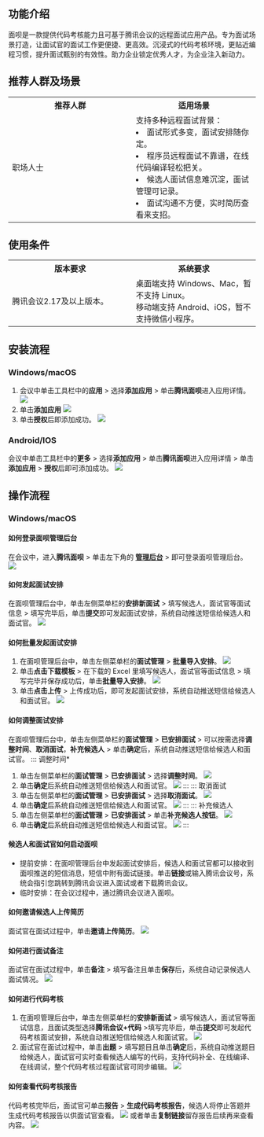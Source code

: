 ## 功能介绍
面呗是一款提供代码考核能力且可基于腾讯会议的远程面试应用产品。专为面试场景打造，让面试官的面试工作更便捷、更高效。沉浸式的代码考核环境，更贴近编程习惯，提升面试甄别的有效性。助力企业锁定优秀人才，为企业注入新动力。

## 推荐人群及场景
<table>
   <tr>
      <th width="50%" >推荐人群</td>
      <th width="50%" >适用场景</td>
   </tr>
   <tr>
      <td>职场人士</td>
      <td>支持多种远程面试背景：<br>
<li>面试形式多变，面试安排随你定。<br>
<li>程序员远程面试不靠谱，在线代码编译轻松把关。<br>
<li>候选人面试信息难沉淀，面试管理可记录。<br>
<li>面试沟通不方便，实时简历查看来支招。</td>
   </tr>
</table>



## 使用条件
<table>
   <tr>
      <th width="50%" >版本要求</td>
      <th width="50%" >系统要求</td>
   </tr>
   <tr>
      <td>腾讯会议2.17及以上版本。</td>
      <td>桌面端支持 Windows、Mac，暂不支持 Linux。<br>
移动端支持 Android、iOS，暂不支持微信小程序。</td>
   </tr>
</table>


## 安装流程
### Windows/macOS
1. 会议中单击工具栏中的**应用** > 选择**添加应用** > 单击**腾讯面呗**进入应用详情。
![](https://qcloudimg.tencent-cloud.cn/raw/e1f7d735250d7ab0fc9e4706d318b9a5.png)
2. 单击**添加应用**
![](https://qcloudimg.tencent-cloud.cn/raw/7f0f16f6ea9c9ae208c85c544a0f6a62.png)
3. 单击**授权**后即添加成功。
![](https://qcloudimg.tencent-cloud.cn/raw/568c91bb24c65978a64181c4a98a2497.png)

### Android/IOS
会议中单击工具栏中的**更多** > 选择**添加应用** > 单击**腾讯面呗**进入应用详情 > 单击**添加应用** > **授权**后即可添加成功。
![](https://qcloudimg.tencent-cloud.cn/raw/6f5c30e5d9e1dd257ccdc4d307c03d57.png)

## 操作流程
### Windows/macOS
#### 如何登录面呗管理后台
在会议中，进入**腾讯面呗** > 单击左下角的 **[管理后台](https://vi-meeting.ihr.tencent-cloud.com)** > 即可登录面呗管理后台。
![](https://qcloudimg.tencent-cloud.cn/raw/08c1bca55da42082ef1483e05a154d18.png)

#### 如何发起面试安排
在面呗管理后台中，单击左侧菜单栏的**安排新面试** > 填写候选人，面试官等面试信息 > 填写完毕后，单击**提交**即可发起面试安排，系统自动推送短信给候选人和面试官。
![](https://qcloudimg.tencent-cloud.cn/raw/5db60b109a7410463c1c1f335224d11a.png)

#### 如何批量发起面试安排
1. 在面呗管理后台中，单击左侧菜单栏的**面试管理** > **批量导入安排**。 
![](https://qcloudimg.tencent-cloud.cn/raw/5a9cb30b4d4615719949a2aae7a0e21c.png)
2. 单击**点击下载模板** > 在下载的 Excel 里填写候选人，面试官等面试信息 > 填写完毕并保存成功后，单击**批量导入安排**。
![](https://qcloudimg.tencent-cloud.cn/raw/f70e29e4ade02026a14f6a0bcb4e9605.png)
3. 单击**点击上传** > 上传成功后，即可发起面试安排，系统自动推送短信给候选人和面试官。
![](https://qcloudimg.tencent-cloud.cn/raw/9bfd538e32cec497ddc467149cb424d5.png)

#### 如何调整面试安排
在面呗管理后台中，单击左侧菜单栏的**面试管理** > **已安排面试** > 可以按需选择**调整时间**、**取消面试**，**补充候选人** > 单击**确定**后，系统自动推送短信给候选人和面试官。
<dx-tabs>
::: 调整时间*
1. 单击左侧菜单栏的**面试管理** > **已安排面试** > 选择**调整时间**。
![](https://qcloudimg.tencent-cloud.cn/raw/206c5b9f221f0f7f4607494912279ee4.png)
2. 单击**确定**后系统自动推送短信给候选人和面试官。
![](https://qcloudimg.tencent-cloud.cn/raw/9d95c519b7de529edfc3213bdcbf0cf4.png)
:::
::: 取消面试
1. 单击左侧菜单栏的**面试管理** > **已安排面试** > 选择**取消面试**。
![](https://qcloudimg.tencent-cloud.cn/raw/96d24ca2722e0b78129a0b4d0037554a.png)
2. 单击**确定**后系统自动推送短信给候选人和面试官。
![](https://qcloudimg.tencent-cloud.cn/raw/5173969e95db55d1dec5556df5f0bcb8.png)
:::
::: 补充候选人
1. 单击左侧菜单栏的**面试管理** > **已安排面试** > 单击**补充候选人按钮**。
![](https://qcloudimg.tencent-cloud.cn/raw/ea41ca797b472a318032d218f0804ded.png)
2. 单击**确定**后系统自动推送短信给候选人和面试官。
![](https://qcloudimg.tencent-cloud.cn/raw/72d991fd9a58c3a893138307ea2e877a.png)
:::
</dx-tabs>




#### 候选人和面试官如何启动面呗
- 提前安排：在面呗管理后台中发起面试安排后，候选人和面试官都可以接收到面呗推送的短信消息，短信中附有面试链接。单击**链接**或输入腾讯会议号，系统会指引您跳转到腾讯会议进入面试或者下载腾讯会议。
- 临时安排：在会议过程中，通过腾讯会议进入面呗。

#### 如何邀请候选人上传简历
面试官在面试过程中，单击**邀请上传简历**。
![](https://qcloudimg.tencent-cloud.cn/raw/268eedf867a83c1cee8402a4c7200e4f.png)

#### 如何进行面试备注
面试官在面试过程中，单击**备注** > 填写备注且单击**保存**后，系统自动记录候选人面试情况。
![](https://qcloudimg.tencent-cloud.cn/raw/b8775e5ce0282db4fd6d764a646670c1.png)

#### 如何进行代码考核
1. 在面呗管理后台中，单击左侧菜单栏的**安排新面试** > 填写候选人，面试官等面试信息，且面试类型选择**腾讯会议+代码** >填写完毕后，单击**提交**即可发起代码考核面试安排，系统自动推送短信给候选人和面试官。
![](https://qcloudimg.tencent-cloud.cn/raw/d1a65cdf288fa2884c55f090508245d5.png)
2. 面试官在面试过程中，单击**出题** > 填写题目且单击**确定**后，系统自动推送题目给候选人，面试官可实时查看候选人编写的代码，支持代码补全、在线编译、在线调试，整个代码考核过程面试官可同步编辑。
![](https://qcloudimg.tencent-cloud.cn/raw/dd070cdfb3dfa83e7883a95b3af9c82f.png)

#### 如何查看代码考核报告
代码考核完毕后，面试官可单击**报告** > **生成代码考核报告**，候选人将停止答题并生成代码考核报告以供面试官查看。
![](https://qcloudimg.tencent-cloud.cn/raw/441850a28c217b7790d6be160638f2f9.png)
或者单击**复制链接**留存报告后续再来查看内容。
![](https://qcloudimg.tencent-cloud.cn/raw/0ac022c610770c78b0852d9b105784d9.png)







